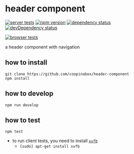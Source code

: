 # header component

[![server tests](https://travis-ci.org/coopinabox/header-component.png)](https://travis-ci.org/coopinabox/header-component)
[![npm version](https://badge.fury.io/js/ciab-header-component.png)](https://npmjs.org/package/ciab-header-component)
[![dependency status](https://david-dm.org/coopinabox/header-component.png)](https://david-dm.org/coopinabox/header-component)
[![devDependency status](https://david-dm.org/coopinabox/header-component/dev-status.png)](https://david-dm.org/coopinabox/header-component#info=devDependencies)

[![browser tests](https://ci.testling.com/coopinabox/header-component.png)](https://ci.testling.com/coopinabox/header-component)

a header component with navigation

## how to install

```
git clone https://github.com/coopinabox/header-component
npm install
```

## how to develop

```
npm run develop
```

## how to test

```
npm test
```

- to run client tests, you need to install [`xvfb`](http://packages.debian.org/stable/xvfb)
  - `[sudo] apt-get install xvfb`
